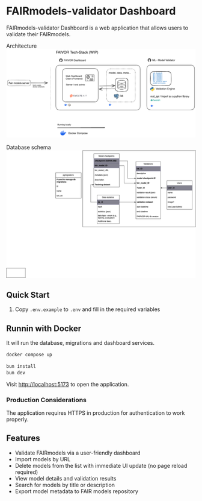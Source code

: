 # FAIRmodels-validator Dashboard

FAIRmodels-validator Dashboard is a web application that allows users to validate their FAIRmodels.

Architecture
![techstack](./docs/techstack.excalidraw.png)

Database schema
![database](./docs/db-schema.drawio.png)

## Quick Start

1. Copy `.env.example` to `.env` and fill in the required variables

## Runnin with Docker

It will run the database, migrations and dashboard services.

```bash
docker compose up
```

```bash
bun install
bun dev
```

Visit [http://localhost:5173](http://localhost:5173) to open the application.

### Production Considerations

The application requires HTTPS in production for authentication to work properly.

## Features

- Validate FAIRmodels via a user-friendly dashboard
- Import models by URL
- Delete models from the list with immediate UI update (no page reload required)
- View model details and validation results
- Search for models by title or description
- Export model metadata to FAIR models repository
